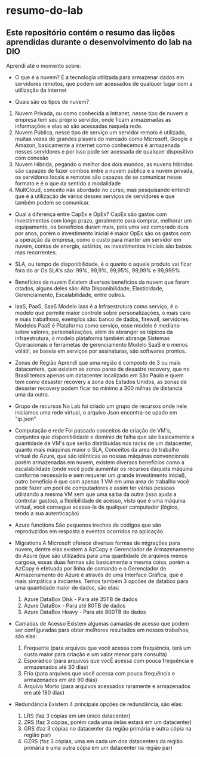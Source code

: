 # resumo-do-lab
## Este repositório contém o resumo das lições aprendidas durante o desenvolvimento do lab na DIO

Aprendi até o momento sobre:

- O que é a nuvem?
É a tecnologia utilizada para armazenar dados em servidores remotos, que podem ser acessados de qualquer lugar com a utilização da internet

- Quais são os tipos de nuvem?
1. Nuvem Privada, ou como conhecida a Intranet, nesse tipo de nuvem a empresa tem seu próprio servidor, onde ficam armazenadas as informações e elas só são acessadas naquela rede.
2. Nuvem Pública, nesse tipo de serviço um servidor remoto é utilizado, muitas vezes de grandes players do mercado como Microsoft, Google e Amazon, basicamente a internet como conhecemos é armazenada nesses servidores e por isso pode ser acessada de qualquer dispositivo com conexão
3. Nuvem Híbrida, pegando o melhor dos dois mundos, as nuvens híbridas são capazes de fazer combos entre a nuvem pública e a nuvem privada, os servidores locais e remotos são capazes de se comunicar nesse formato e é o que da sentido a modalidade
4. MultCloud, conceito não abordado no curso, mas pesquisando entendi que é a utilização de vários desses serviços de servidores e que também podem se comunicar.

- Qual a diferença entre CapEx e OpEx?
CapEx são gastos com investimentos com longo prazo, geralmente para comprar, melhorar um equipamento, os benefícios duram mais, pois uma vez comprado dura por anos, porém o investimento inicial é maior
OpEx são os gastos com a operação da empresa, como o custo para manter um servidor em nuvem, contas de energia, salários, os investimentos iniciais são baixos mas recorrentes.

- SLA, ou tempo de disponibilidade, é o quanto o aquele produto vai ficar fora do ar
Os SLA's são: 99%, 99,9%, 99,95%, 99,99% e 99,999%

- Benefícios da nuvem
Existem diversos benefícios da nuvem que foram citados, alguns deles são: Alta Disponibilidade, Elasticidade, Gerenciamento, Escalabilidade, entre outros.

- IaaS, PaaS, SaaS
Modelo Iaas é a Infraestrutura como serviço, é o modelo que permite maior controle sobre personalizações, o mais caro e mais trabalhoso, exemplos são: banco de dados, firewall, servidores.
Modelos PaaS é Plataforma como serviço, esse modelo é mediano sobre valores, personalizações, além de abranger os tópicos da infraestrutura, o modelo plataforma também abrange Sistemas Operacionais e ferrametas de gerenciamento
Modelo SaaS é o menos volátil, se baseia em serviços por assinaturas, são softwares prontos.

- Zonas de Região
Aprendi que uma região é composto de 3 ou mais datacenters, que existem as zonas pares de desastre recovery, que no Brasil temos apenas um datacenter localizado em São Paulo e quem tem como desaster recovery a zona dos Estados Unidos, as zonas de desaster recovery podem ficar no mínimo a 300 milhas de distancia uma da outra.

- Grupo de recursos
No Lab foi criado um grupo de recursos onde nele iniciamos uma rede virtual, o arquivo Json encontra-se upado em "ip.json"

- Computação e rede
Foi passado conceitos de criação de VM's, conjuntos que disponibilidade e domínio de falha que são basicamente a quantidade de VM's que serão distribuídas nos racks de um datacenter, quanto mais máquinas maior o SLA,
Conceitos da area de trabalho virtual do Azure, que são idênticas as nossas máquinas convencionais porém armazenadas em nuvem, existem diversos benefícios como a escalabilidade (onde você pode aumentar os recursos daquela máquina conforme necessário e sem requerer um grande investimento inicial), outro benefício é que com apenas 1 VM em uma area de trabalho você pode fazer um pool de computadores e assim ter várias pessoas utilizando a mesma VM sem que uma saiba da outra (isso ajuda a controlar gastos), a flexibilidade de acesso, visto que é uma máquina virtual, você consegue acessa-la de qualquer computador (lógico, tendo a sua autenticação)


- Azure functions
São pequenos trechos de códigos que são reproduzidos em resposta a eventos ocorridos na aplicação.

- Migrations
A Microsoft oferece diversas formas de migrações para nuvem, dentre elas existem a AzCopy e Gerenciador de Armazenamento do Azure (que são utilizados para uma quantidade de arquivos menos cargosa, essas duas formas são basicamente a mesma coisa, porém a AzCopy é efetuada por linha de comando e o Gerenciador de Armazenamento do Azure é através de uma Interface Gráfica, que é mais simpática a iniciantes.
Temos também 3 opcões de databox para uma quantidade maior de dados, são elas:
  1. Azure DataBox Disk - Para até 35TB de dados
  2. Azure DataBox - Para até 80TB de dados
  3. Azure DataBox Heavy - Para até 800TB de dados

- Camadas de Acesso
Existem algumas camadas de acesso que podem ser configuradas para obter melhores resultados em nossos trabalhos, são elas:
  1. Frequente (para arquivos que você acessa com frequência, terá um custo maior para criação e um valor menor para consulta)
  2. Esporádico (para arquivos que vocÊ acessa com pouca frequência e armazenados até 30 dias)
  3. Frio (para arquivos que você acessa com pouca frequência e armazenados em até 90 dias)
  4. Arquivo Morto (para arquivos acessados raramente e armazenados em até 180 dias)

- Redundância
Existem 4 principais opções de redundância, são elas:
  1. LRS (faz 3 cópias em um único datacenter)
  2. ZRS (faz 3 cópias, porém cada uma delas estará em um datacenter)
  3. GRS (faz 3 cópias no datacenter da região primária e outra cópia na região par)
  4. GZRS (faz 3 cópias, uma em cada um dos datacenters da região primária e uma outra cópia em um datacenter na região par)

  
